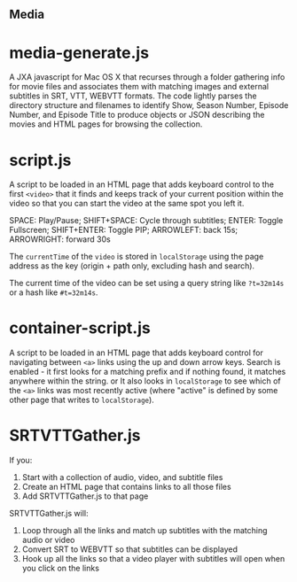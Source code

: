 ## Media

# media-generate.js

A JXA javascript for Mac OS X that recurses through a folder gathering info for movie files and associates them with matching images and external subtitles in SRT, VTT, WEBVTT formats. The code lightly parses the directory structure and filenames to identify Show, Season Number, Episode Number, and Episode Title to produce objects or JSON describing the movies and HTML pages for browsing the collection. 

# script.js

A script to be loaded in an HTML page that adds keyboard control to the first `<video>` that it finds and keeps track of your current position within the video so that you can start the video at the same spot you left it.

SPACE: Play/Pause;
SHIFT+SPACE: Cycle through subtitles;
ENTER: Toggle Fullscreen;
SHIFT+ENTER: Toggle PIP;
ARROWLEFT: back 15s;
ARROWRIGHT: forward 30s

The `currentTime` of the `video` is stored in `localStorage` using the page address as the key (origin + path only, excluding hash and search).

The current time of the video can be set using a query string like `?t=32m14s` or a hash like `#t=32m14s`.

# container-script.js

A script to be loaded in an HTML page that adds keyboard control for navigating between `<a>` links using the up and down arrow keys. Search is enabled - it first looks for a matching prefix and if nothing found, it matches anywhere within the string. or It also looks in `localStorage` to see which of the `<a>` links was most recently active (where "active" is defined by some other page that writes to `localStorage`).

# SRTVTTGather.js

If you:
1. Start with a collection of audio, video, and subtitle files
2. Create an HTML page that contains links to all those files
3. Add SRTVTTGather.js to that page

SRTVTTGather.js will:
1. Loop through all the links and match up subtitles with the matching audio or video
2. Convert SRT to WEBVTT so that subtitles can be displayed
3. Hook up all the links so that a video player with subtitles will open when you click on the links

